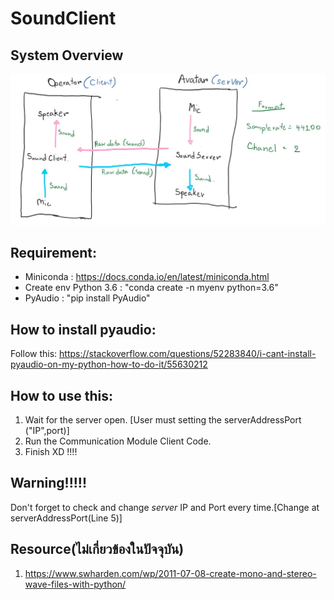 # SoundClient
## System Overview
![Diagram](src/SoundSocketDiagram.JPG)

## Requirement:
- Miniconda : https://docs.conda.io/en/latest/miniconda.html 
- Create env Python 3.6 : "conda create -n myenv python=3.6"
- PyAudio : "pip install PyAudio"

## How to install pyaudio:
Follow this: https://stackoverflow.com/questions/52283840/i-cant-install-pyaudio-on-my-python-how-to-do-it/55630212

## How to use this: 
1. Wait for the server open. [User must setting the serverAddressPort ("IP",port)]
1. Run the Communication Module Client Code.
1. Finish XD !!!!

## Warning!!!!!
Don't forget to check and change *server* IP and Port every time.[Change at serverAddressPort(Line 5)]

## Resource(ไม่เกี่ยวข้องในปัจจุบัน)
1. https://www.swharden.com/wp/2011-07-08-create-mono-and-stereo-wave-files-with-python/
